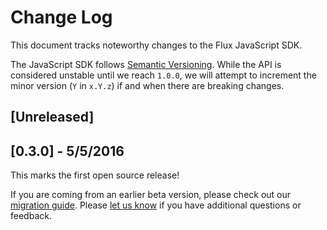 # Change Log

This document tracks noteworthy changes to the Flux JavaScript SDK.

The JavaScript SDK follows [Semantic Versioning](http://semver.org).
While the API is considered unstable until we reach `1.0.0`, we will attempt
to increment the minor version (`Y` in `x.Y.z`) if and when there are
breaking changes.

## [Unreleased]

## [0.3.0] - 5/5/2016

This marks the first open source release!

If you are coming from an earlier beta version, please check out our
[migration guide](https://flux.gitbooks.io/flux-javascript-sdk/content/docs/Migration.html).
Please [let us know](mailto:sdk@flux.io) if you have additional questions or feedback.
